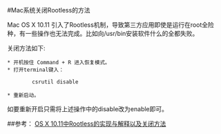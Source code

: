 #Mac系统关闭Rootless的方法

Mac OS X 10.11 引入了Rootless机制，导致第三方应用即使是运行在root全险种，有一些操作也无法完成。比如向/usr/bin安装软件什么的全都失败。

关闭方法如下:
	
	* 开机按住 Command + R 进入恢复模式。
	* 打开terminal键入：

			csrutil disable

	* 重新启动。

如要重新开启只需将上述操作中的disable改为enable即可。

##参考：
[OS X 10.11中Rootless的实现与解释以及关闭方法](http://tadaland.com/os-x-rootless.html)